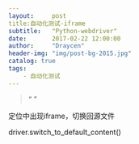 ```yaml
---
layout:     post
title:自动化测试-iframe
subtitle:   "Python-webdriver"
date:       2017-02-22 12:00:00
author:     "Draycen"
header-img: "img/post-bg-2015.jpg"
catalog: true
tags:
    - 自动化测试
---
```


> “ ”

定位中出现iframe，切换回源文件

driver.switch_to_default_content()  
	

